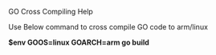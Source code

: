 GO Cross Compiling Help

Use Below command to cross compile GO code to arm/linux

**$env GOOS=linux GOARCH=arm go build <file>**
